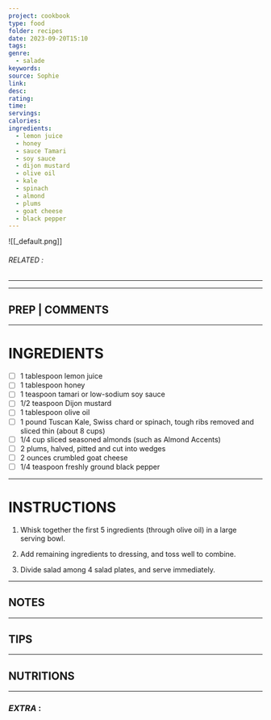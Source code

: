 ```yaml
---
project: cookbook
type: food
folder: recipes
date: 2023-09-20T15:10
tags: 
genre:
  - salade
keywords: 
source: Sophie
link: 
desc: 
rating: 
time: 
servings: 
calories: 
ingredients:
  - lemon juice
  - honey
  - sauce Tamari
  - soy sauce
  - dijon mustard
  - olive oil
  - kale
  - spinach
  - almond
  - plums
  - goat cheese
  - black pepper
---
```


![[_default.png]]
###### *RELATED* : 
---


---
## PREP | COMMENTS



---
# INGREDIENTS

- [ ] 1 tablespoon lemon juice
- [ ] 1 tablespoon honey
- [ ] 1 teaspoon tamari or low-sodium soy sauce
- [ ] 1/2 teaspoon Dijon mustard
- [ ] 1 tablespoon olive oil
- [ ] 1 pound Tuscan Kale, Swiss chard or spinach, tough ribs removed and sliced thin (about 8 cups)
- [ ] 1/4 cup sliced seasoned almonds (such as Almond Accents)
- [ ] 2 plums, halved, pitted and cut into wedges
- [ ] 2 ounces crumbled goat cheese
- [ ] 1/4 teaspoon freshly ground black pepper

---
# INSTRUCTIONS

1. Whisk together the first 5 ingredients (through olive oil) in a large serving bowl.
    
2. Add remaining ingredients to dressing, and toss well to combine.
    
3. Divide salad among 4 salad plates, and serve immediately.

---
## NOTES



---
## TIPS



---
## NUTRITIONS



---
### *EXTRA* :




